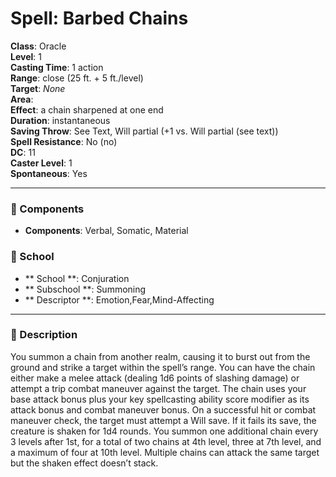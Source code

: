 
# Spell: Barbed Chains
**Class**: Oracle  
**Level**: 1  
**Casting Time**: 1 action  
**Range**: close (25 ft. + 5 ft./level)  
**Target**: _None_  
**Area**:   
**Effect**: a chain sharpened at one end  
**Duration**: instantaneous  
**Saving Throw**: See Text, Will partial (+1 vs. Will partial (see text))  
**Spell Resistance**: No (no)  
**DC**: 11  
**Caster Level**: 1  
**Spontaneous**: Yes

---

### 🔮 Components
- **Components**: Verbal, Somatic, Material

### 🏫 School
- ** School **: Conjuration
- ** Subschool **: Summoning
- ** Descriptor **: Emotion,Fear,Mind-Affecting
---

### 📜 Description
You summon a chain from another realm, causing it to burst out from the ground and strike a target within the spell’s range. You can have the chain either make a melee attack (dealing 1d6 points of slashing damage) or attempt a trip combat maneuver against the target. The chain uses your base attack bonus plus your key spellcasting ability score modifier as its attack bonus and combat maneuver bonus. On a successful hit or combat maneuver check, the target must attempt a Will save. If it fails its save, the creature is shaken for 1d4 rounds. You summon one additional chain every 3 levels after 1st, for a total of two chains at 4th level, three at 7th level, and a maximum of four at 10th level. Multiple chains can attack the same target but the shaken effect doesn’t stack.
